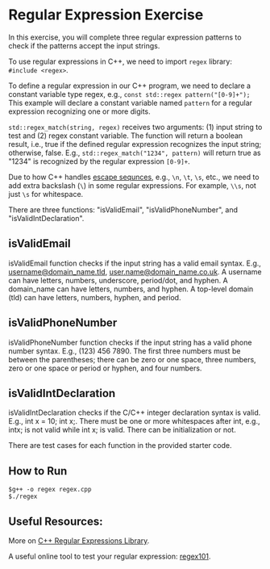 # Regular Expression Exercise

In this exercise, you will complete three regular expression patterns to check if the patterns accept the input strings.

To use regular expressions in C++, we need to import `regex` library: `#include <regex>`.

To define a regular expression in our C++ program, we need to declare a constant variable type regex, e.g., `const std::regex pattern("[0-9]+");`
This example will declare a constant variable named `pattern` for a regular expression recognizing one or more digits.

`std::regex_match(string, regex)` receives two arguments: (1) input string to test and (2) regex constant variable. The function will return a boolean result, i.e., true if the defined regular expression recognizes the input string; otherwise, false.
E.g., `std::regex_match("1234", pattern)` will return true as "1234" is recognized by the regular expression `[0-9]+`.

Due to how C++ handles [escape sequnces](https://en.wikipedia.org/wiki/Escape_sequence), e.g., `\n`, `\t`, `\s`, etc., we need to add extra backslash (`\`) in some regular expressions. For example,  `\\s`, not just `\s` for whitespace.

There are three functions: "isValidEmail", "isValidPhoneNumber", and "isValidIntDeclaration".

## isValidEmail
isValidEmail function checks if the input string has a valid email syntax. E.g., username@domain_name.tld, user.name@domain_name.co.uk. A username can have letters, numbers, underscore, period/dot, and hyphen. A domain_name can have letters, numbers, and hyphen. A top-level domain (tld) can have letters, numbers, hyphen, and period.

## isValidPhoneNumber
isValidPhoneNumber function checks if the input string has a valid phone number syntax. E.g., (123) 456 7890. The first three numbers must be between the parentheses; there can be zero or one space, three numbers, zero or one space or period or hyphen, and four numbers.

## isValidIntDeclaration
isValidIntDeclaration checks if the C/C++ integer declaration syntax is valid. E.g., int x = 10; int x;. There must be one or more whitespaces after int, e.g., intx; is not valid while int     x; is valid. There can be initialization or not.

There are test cases for each function in the provided starter code.

## How to Run
```
$g++ -o regex regex.cpp
$./regex
```

## Useful Resources:
More on [C++ Regular Expressions Library](https://en.cppreference.com/w/cpp/regex).

A useful online tool to test your regular expression: [regex101](https://regex101.com/).
